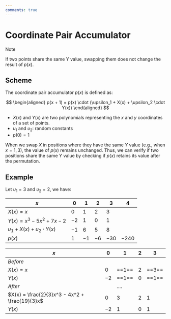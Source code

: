```yaml
---
comments: true
---
```


# Coordinate Pair Accumulator

> [!NOTE]
> If two points share the same Y value, swapping them does not change the result of $p(x)$.

## Scheme

The coordinate pair accumulator $p(x)$ is defined as:

$$
\begin{aligned}
p(x + 1) = p(x) \cdot (\upsilon_1 + X(x) + \upsilon_2 \cdot Y(x))
\end{aligned}
$$

- $X(x)$ and $Y(x)$ are two polynomials representing the $x$ and $y$ coordinates of a set of points.
- $\upsilon_1$ and $\upsilon_2$: random constants
- $p(0) = 1$

When we swap $X$ in positions where they have the same $Y$ value (e.g., when $x = 1,3$), the value of $p(x)$ remains
unchanged. Thus, we can verify if two positions share the same Y value by checking if $p(x)$ retains its value after the
permutation.

## Example

Let $\upsilon_1 = 3$ and $\upsilon_2 = 2$, we have:

| $x$                                         | $0$  | $1$  | $2$  | $3$   | $4$    |
|---------------------------------------------|------|------|------|-------|--------|
| $X(x) = x$                                  | $0$  | $1$  | $2$  | $3$   |        |
| $Y(x) = x^3 - 5x^2 + 7x - 2$                | $-2$ | $1$  | $0$  | $1$   |        |
| $\upsilon_1 + X(x) + \upsilon_2 \cdot Y(x)$ | $-1$ | $6$  | $5$  | $8$   |        |
| $p(x)$                                      | $1$  | $-1$ | $-6$ | $-30$ | $-240$ |

| $x$                                            | $0$  | $1$     | $2$ | $3$     |
|------------------------------------------------|------|---------|-----|---------|
| *Before*                                       |      |         |     |         |
| $X(x) = x$                                     | $0$  | ==$1$== | $2$ | ==$3$== |
| $Y(x)$                                         | $-2$ | ==$1$== | $0$ | ==$1$== |
| *After*                                        |      | ....    |     |         |
| $X(x) = \frac{2}{3}x^3 - 4x^2 + \frac{19}{3}x$ | $0$  | $3$     | $2$ | $1$     |
| $Y(x)$                                         | $-2$ | $1$     | $0$ | $1$     |
